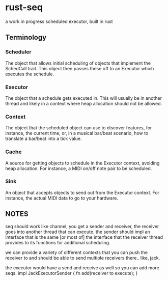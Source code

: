 # rust-seq
a work in progress scheduled executor, built in rust

## Terminology

### Scheduler

The object that allows initial scheduling of objects that implement the
SchedCall trait. This object then passes these off to an Executor which
executes the schedule.

### Executor

The object that a schedule gets executed in. This will usually be in another
thread and likely in a context where heap allocation should not be allowed.

### Context

The object that the scheduled object can use to discover features, for
instance, the current time, or, in a musical bar/beat scenario, how to
translate a bar/beat into a tick value.

### Cache

A source for getting objects to schedule in the Executor context, avoiding heap
allocation. For instance, a MIDI on/off note pair to be scheduled.
	
### Sink

An object that accepts objects to send out from the Executor context. For
instance, the actual MIDI data to go to your hardware.


## NOTES

seq should work like channel, you get a sender and receiver, the receiver goes into another thread that can execute.
the sender should impl an interface that is the same [or most of] the interface that the receiver thread provides to
its functions for additional scheduling.

we can provide a variety of different contexts that you can push the receiver to and should be able to send multiple receivers there..
like, jack.

the executor would have a send and receive as well so you can add more seqs.
impl JackExecutorSender {
	fn add(receiver to execute);
}

